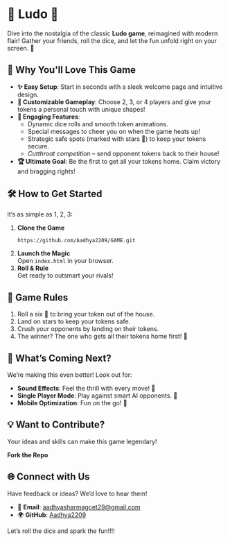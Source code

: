 
# 🎲 Ludo 🎲  

Dive into the nostalgia of the classic **Ludo game**, reimagined with modern flair! Gather your friends, roll the dice, and let the fun unfold right on your screen. 🌟  

## 🚀 **Why You'll Love This Game**  

- **✨ Easy Setup**: Start in seconds with a sleek welcome page and intuitive design.  
- **👥 Customizable Gameplay**: Choose 2, 3, or 4 players and give your tokens a personal touch with unique shapes!  
- **🎉 Engaging Features**:  
  - Dynamic dice rolls and smooth token animations.  
  - Special messages to cheer you on when the game heats up!  
  - Strategic safe spots (marked with stars 🌟) to keep your tokens secure.  
  - *Cutthroat competition* – send opponent tokens back to their house!  
- **🏆 Ultimate Goal**: Be the first to get all your tokens home. Claim victory and bragging rights!  

## 🛠️ **How to Get Started**  

It’s as simple as 1, 2, 3:  

1. **Clone the Game**  
   ```bash  
   https://github.com/Aadhya2209/GAME.git
   ```  
2. **Launch the Magic**  
   Open `index.html` in your browser.  
3. **Roll & Rule**  
   Get ready to outsmart your rivals!  

## 🧩 **Game Rules**  

1. Roll a six 🎲 to bring your token out of the house.  
2. Land on stars to keep your tokens safe.  
3. Crush your opponents by landing on their tokens.  
4. The winner? The one who gets all their tokens home first! 🎯  

## 🌟 **What’s Coming Next?**  

We’re making this even better! Look out for:  
- **Sound Effects**: Feel the thrill with every move! 🎵  
- **Single Player Mode**: Play against smart AI opponents. 🤖  
- **Mobile Optimization**: Fun on the go! 📱  

## 💡 **Want to Contribute?**  

Your ideas and skills can make this game legendary!

 **Fork the Repo**  


## 🌐 **Connect with Us**  

Have feedback or ideas? We’d love to hear them!  
- 📧 **Email**: aadhyasharmagcet29@gmail.com
- 🌍 **GitHub**: [Aadhya2209](https://github.com/Aadhya2209)  

Let’s roll the dice and spark the fun!!!!
